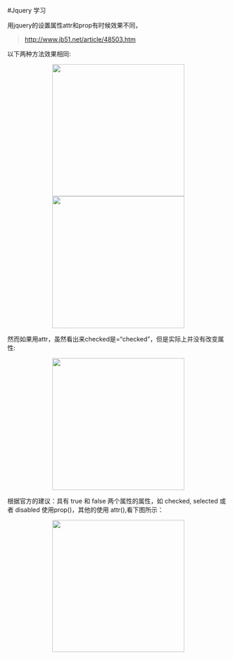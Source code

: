 #Jquery 学习

用jquery的设置属性attr和prop有时候效果不同，
>http://www.jb51.net/article/48503.htm

以下两种方法效果相同:
<div align=center><img src = images/prop1.png width=300></div>
<div align=center><img src = images/prop2.png width=300></div> 

然而如果用attr，虽然看出来checked是=“checked”，但是实际上并没有改变属性:

<div align=center><img src = images/prop3.png width=300></div> 

根据官方的建议：具有 true 和 false 两个属性的属性，如 checked, selected 或者 disabled 使用prop()，其他的使用 attr(),看下图所示：

<div align=center><img src = images/prop4.png width=300></div> 